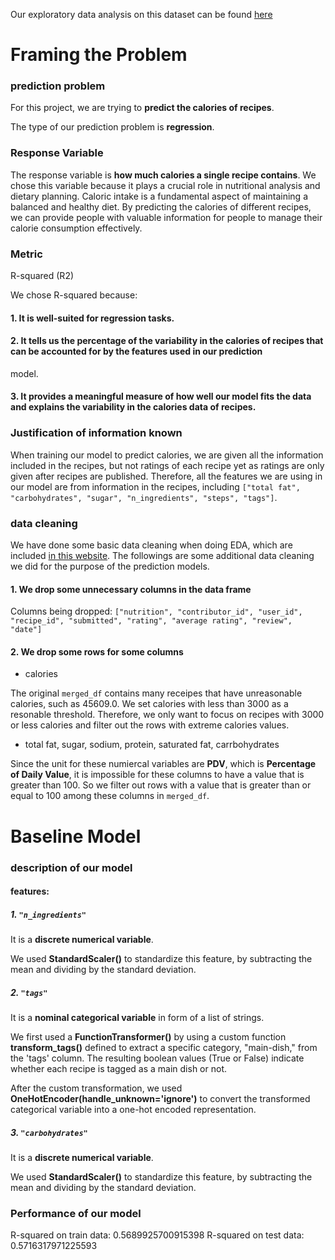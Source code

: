 Our exploratory data analysis on this dataset can be found [here](https://xic051.github.io/DSC/report.html)

# Framing the Problem

### prediction problem

For this project, we are trying to **predict the calories of recipes**.

The type of our prediction problem is **regression**.

### Response Variable
 
The response variable is **how much calories a single recipe contains**. We chose this variable because it plays a crucial role in nutritional analysis and dietary planning. Caloric intake is a fundamental aspect of maintaining a balanced and healthy diet. By predicting the calories of different recipes, we can provide people with valuable information for people to manage their calorie consumption effectively.

### Metric

R-squared (R2)

We chose R-squared because:

#### 1. It is well-suited for regression tasks. 

#### 2. It tells us the percentage of the variability in the calories of recipes that can be accounted for by the features used in our prediction 
model. 

#### 3. It provides a meaningful measure of how well our model fits the data and explains the variability in the calories data of recipes.

### Justification of information known 

When training our model to predict calories, we are given all the information included in the recipes, but not ratings of each recipe yet as ratings are only given after recipes are published. Therefore, all the features we are using in our model are from information in the recipes, including `["total fat", "carbohydrates", "sugar", "n_ingredients", "steps", "tags"]`. 

### data cleaning

We have done some basic data cleaning when doing EDA, which are included [in this website](https://xic051.github.io/DSC/report.html). 
The followings are some additional data cleaning we did for the purpose of the prediction models. 

#### 1. We drop some unnecessary columns in the data frame

Columns being dropped: `["nutrition", "contributor_id", "user_id", "recipe_id", "submitted", "rating", "average rating", "review", "date"]`

#### 2. We drop some rows for some columns

- calories 

The original `merged_df` contains many receipes that have unreasonable calories, such as 45609.0. We set calories with less than 3000 as a resonable threshold. Therefore, we only want to focus on recipes with 3000 or less calories and filter out the rows with extreme calories values.

- total fat, sugar, sodium, protein, saturated fat, carrbohydrates 

Since the unit for these numiercal variables are **PDV**, which is **Percentage of Daily Value**, it is impossible for these columns to have a value that is greater than 100. So we filter out rows with a value that is greater than or equal to 100 among these columns in `merged_df`. 

# Baseline Model 

### description of our model

#### features:

##### 1. `"n_ingredients"`

It is a **discrete numerical variable**.

We used **StandardScaler()** to standardize this feature, by subtracting the mean and dividing by the standard deviation. 

##### 2. `"tags"`

It is a **nominal categorical variable** in form of a list of strings.  

We first used a **FunctionTransformer()** by using a custom function **transform_tags()** defined to extract a specific category, "main-dish," from the 'tags' column. The resulting boolean values (True or False) indicate whether each recipe is tagged as a main dish or not. 

After the custom transformation, we used **OneHotEncoder(handle_unknown='ignore')** to convert the transformed categorical variable into a one-hot encoded representation. 

##### 3. `"carbohydrates"`

It is a **discrete numerical variable**.

We used **StandardScaler()** to standardize this feature, by subtracting the mean and dividing by the standard deviation. 

### Performance of our model

R-squared on train data: 0.5689925700915398
R-squared on test data: 0.5716317971225593




